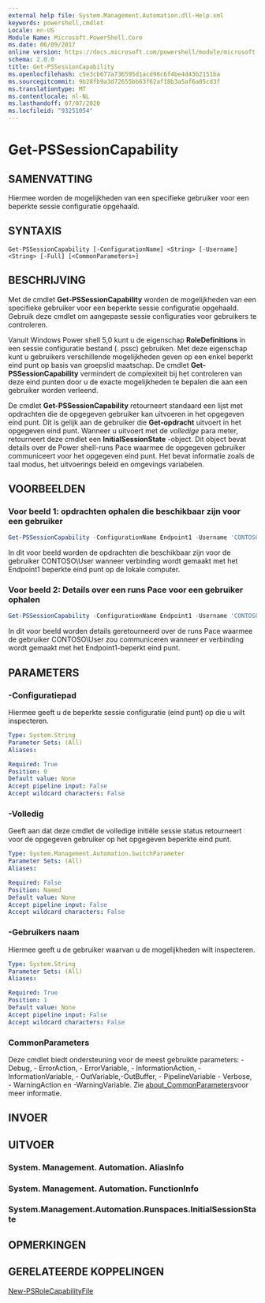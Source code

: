 ```yaml
---
external help file: System.Management.Automation.dll-Help.xml
keywords: powershell,cmdlet
Locale: en-US
Module Name: Microsoft.PowerShell.Core
ms.date: 06/09/2017
online version: https://docs.microsoft.com/powershell/module/microsoft.powershell.core/get-pssessioncapability?view=powershell-6&WT.mc_id=ps-gethelp
schema: 2.0.0
title: Get-PSSessionCapability
ms.openlocfilehash: c5e3cb677a736595d1acd98c6f4be4d43b2151ba
ms.sourcegitcommit: 9b28fb9a3d72655bb63f62af18b3a5af6a05cd3f
ms.translationtype: MT
ms.contentlocale: nl-NL
ms.lasthandoff: 07/07/2020
ms.locfileid: "93251054"
---
```

# Get-PSSessionCapability

## SAMENVATTING
Hiermee worden de mogelijkheden van een specifieke gebruiker voor een beperkte sessie configuratie opgehaald.

## SYNTAXIS

```
Get-PSSessionCapability [-ConfigurationName] <String> [-Username] <String> [-Full] [<CommonParameters>]
```

## BESCHRIJVING

Met de cmdlet **Get-PSSessionCapability** worden de mogelijkheden van een specifieke gebruiker voor een beperkte sessie configuratie opgehaald.
Gebruik deze cmdlet om aangepaste sessie configuraties voor gebruikers te controleren.

Vanuit Windows Power shell 5,0 kunt u de eigenschap **RoleDefinitions** in een sessie configuratie bestand (. pssc) gebruiken.
Met deze eigenschap kunt u gebruikers verschillende mogelijkheden geven op een enkel beperkt eind punt op basis van groepslid maatschap.
De cmdlet **Get-PSSessionCapability** vermindert de complexiteit bij het controleren van deze eind punten door u de exacte mogelijkheden te bepalen die aan een gebruiker worden verleend.

De cmdlet **Get-PSSessionCapability** retourneert standaard een lijst met opdrachten die de opgegeven gebruiker kan uitvoeren in het opgegeven eind punt.
Dit is gelijk aan de gebruiker die **Get-opdracht** uitvoert in het opgegeven eind punt.
Wanneer u uitvoert met de *volledige* para meter, retourneert deze cmdlet een **InitialSessionState** -object.
Dit object bevat details over de Power shell-runs Pace waarmee de opgegeven gebruiker communiceert voor het opgegeven eind punt.
Het bevat informatie zoals de taal modus, het uitvoerings beleid en omgevings variabelen.

## VOORBEELDEN

### Voor beeld 1: opdrachten ophalen die beschikbaar zijn voor een gebruiker

```powershell
Get-PSSessionCapability -ConfigurationName Endpoint1 -Username 'CONTOSO\User'
```

In dit voor beeld worden de opdrachten die beschikbaar zijn voor de gebruiker CONTOSO\User wanneer verbinding wordt gemaakt met het Endpoint1 beperkte eind punt op de lokale computer.

### Voor beeld 2: Details over een runs Pace voor een gebruiker ophalen

```powershell
Get-PSSessionCapability -ConfigurationName Endpoint1 -Username 'CONTOSO\User' -Full
```

In dit voor beeld worden details geretourneerd over de runs Pace waarmee de gebruiker CONTOSO\User zou communiceren wanneer er verbinding wordt gemaakt met het Endpoint1-beperkt eind punt.

## PARAMETERS

### -Configuratiepad

Hiermee geeft u de beperkte sessie configuratie (eind punt) op die u wilt inspecteren.

```yaml
Type: System.String
Parameter Sets: (All)
Aliases:

Required: True
Position: 0
Default value: None
Accept pipeline input: False
Accept wildcard characters: False
```

### -Volledig

Geeft aan dat deze cmdlet de volledige initiële sessie status retourneert voor de opgegeven gebruiker op het opgegeven beperkte eind punt.

```yaml
Type: System.Management.Automation.SwitchParameter
Parameter Sets: (All)
Aliases:

Required: False
Position: Named
Default value: None
Accept pipeline input: False
Accept wildcard characters: False
```

### -Gebruikers naam

Hiermee geeft u de gebruiker waarvan u de mogelijkheden wilt inspecteren.

```yaml
Type: System.String
Parameter Sets: (All)
Aliases:

Required: True
Position: 1
Default value: None
Accept pipeline input: False
Accept wildcard characters: False
```

### CommonParameters

Deze cmdlet biedt ondersteuning voor de meest gebruikte parameters: -Debug, - ErrorAction, - ErrorVariable, - InformationAction, -InformationVariable, - OutVariable,-OutBuffer, - PipelineVariable - Verbose, - WarningAction en -WarningVariable. Zie [about_CommonParameters](https://go.microsoft.com/fwlink/?LinkID=113216)voor meer informatie.

## INVOER

## UITVOER

### System. Management. Automation. AliasInfo

### System. Management. Automation. FunctionInfo

### System.Management.Automation.Runspaces.InitialSessionState

## OPMERKINGEN

## GERELATEERDE KOPPELINGEN

[New-PSRoleCapabilityFile](New-PSRoleCapabilityFile.md)
